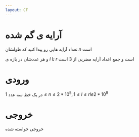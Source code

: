 ```yaml
---
layout: CF
---
```


# آرایه ی گم شده

تعداد آرایه هایی رو پیدا کنید که طولشان
$n$
است 

و هر عددشان در بازه ی
$l$
تا 
$r$
است و جمع اعداد آرایه مضربی از 3 است
# ورودی
در یک خط سه عدد 
$1 \le n \le 2 * 10^5, 1 \le l \le r le 2 * 10^9$

# خروجی
خروجی خواسته شده
